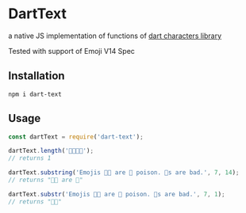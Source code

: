 # DartText

a native JS implementation of functions of [dart characters library](https://github.com/dart-lang/characters)

Tested with support of Emoji V14 Spec

## Installation

```
npm i dart-text
```

## Usage

```js
const dartText = require('dart-text');

dartText.length('👨‍👨‍👧‍👧');
// returns 1

dartText.substring('Emojis 👍🏽 are 🍆 poison. 🌮s are bad.', 7, 14);
// returns "👍🏽 are 🍆"

dartText.substr('Emojis 👍🏽 are 🍆 poison. 🌮s are bad.', 7, 1);
// returns "👍🏽"
```
